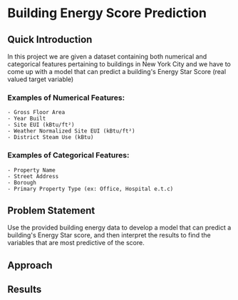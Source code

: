 # Building Energy Score Prediction

## Quick Introduction

In this project we are given a dataset containing both numerical and categorical features pertaining to buildings in New York City and we have to come up with a model that can predict a building's Energy Star Score (real valued target variable) 

### Examples of Numerical Features:

    - Gross Floor Area
    - Year Built
    - Site EUI (kBtu/ft²)
    - Weather Normalized Site EUI (kBtu/ft²)
    - District Steam Use (kBtu)
### Examples of Categorical Features:
    - Property Name
    - Street Address
    - Borough
    - Primary Property Type (ex: Office, Hospital e.t.c)


## Problem Statement

Use the provided building energy data to develop a model that can predict a building's Energy Star score, and then interpret the results to find the variables that are most predictive of the score.

## Approach

## Results

